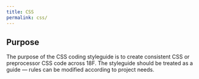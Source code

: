 ```yaml
---
title: CSS
permalink: css/
---
```

## Purpose
The purpose of the CSS coding styleguide is to create consistent CSS or
preprocessor CSS code across 18F. The styleguide should be treated as a guide
&mdash; rules can be modified according to project needs.
